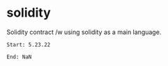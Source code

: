 # solidity

Solidity contract /w using solidity as a main language.
```
Start: 5.23.22
	
End: NaN
```
